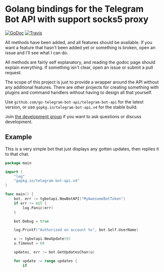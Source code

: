 # Golang bindings for the Telegram Bot API with support socks5 proxy

[![GoDoc](https://godoc.org/github.com/go-telegram-bot-api/telegram-bot-api?status.svg)](http://godoc.org/github.com/go-telegram-bot-api/telegram-bot-api)
[![Travis](https://travis-ci.org/go-telegram-bot-api/telegram-bot-api.svg)](https://travis-ci.org/go-telegram-bot-api/telegram-bot-api)

All methods have been added, and all features should be available.
If you want a feature that hasn't been added yet or something is broken,
open an issue and I'll see what I can do.

All methods are fairly self explanatory, and reading the godoc page should
explain everything. If something isn't clear, open an issue or submit
a pull request.

The scope of this project is just to provide a wrapper around the API
without any additional features. There are other projects for creating
something with plugins and command handlers without having to design
all that yourself.

Use `github.com/go-telegram-bot-api/telegram-bot-api` for the latest
version, or use `gopkg.in/telegram-bot-api.v4` for the stable build.

Join [the development group](https://telegram.me/go_telegram_bot_api) if
you want to ask questions or discuss development.

## Example

This is a very simple bot that just displays any gotten updates,
then replies it to that chat.

```go
package main

import (
	"log"
	"gopkg.in/telegram-bot-api.v4"
)

func main() {
	bot, err := tgbotapi.NewBotAPI("MyAwesomeBotToken")
	if err != nil {
		log.Panic(err)
	}

	bot.Debug = true

	log.Printf("Authorized on account %s", bot.Self.UserName)

	u := tgbotapi.NewUpdate(0)
	u.Timeout = 60

	updates, err := bot.GetUpdatesChan(u)

	for update := range updates {
		if 
